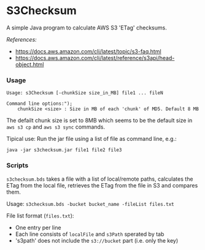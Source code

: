 
# S3Checksum

A simple Java program to calculate AWS S3 'ETag' checksums.

*References:*
- https://docs.aws.amazon.com/cli/latest/topic/s3-faq.html
- https://docs.aws.amazon.com/cli/latest/reference/s3api/head-object.html


### Usage

```
Usage: s3Checksum [-chunkSize size_in_MB] file1 ... fileN

Command line options:");
    chunkSize <size> : Size in MB of each 'chunk' of MD5. Default 8 MB
```
The defailt chunk size is set to 8MB which seems to be the default size in `aws s3 cp` and `aws s3 sync` commands.


Tipical use: Run the jar file using a list of file as command line, e.g.:
````
java -jar s3checksum.jar file1 file2 file3
````

### Scripts

`s3checksum.bds` takes a file with a list of local/remote paths, calculates the ETag from the local file, retrieves the ETag from the file in S3 and compares them.

Usage: `s3checksum.bds -bucket bucket_name -fileList files.txt`

File list format (`files.txt`):
- One entry per line
- Each line consists of `localFile` and `s3Path` sperated by tab
- 's3path' does not include the `s3://bucket` part (i.e. only the key)

